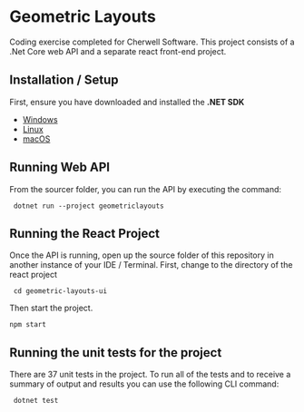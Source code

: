 # Geometric Layouts
Coding exercise completed for Cherwell Software. This project consists of a .Net Core web API and a separate react front-end project.

## Installation / Setup
First, ensure you have downloaded and installed the **.NET SDK**
- [Windows](https://dotnet.microsoft.com/learn/dotnet/hello-world-tutorial/install?initial-os=windows)
- [Linux](https://dotnet.microsoft.com/learn/dotnet/hello-world-tutorial/install?initial-os=linux)
- [macOS](https://dotnet.microsoft.com/learn/dotnet/hello-world-tutorial/install?initial-os=macos)


## Running Web API
From the sourcer folder, you can run the API by executing the command:

```
 dotnet run --project geometriclayouts
```



## Running the React Project
Once the API is running, open up the source folder of this repository in another instance of your IDE / Terminal.
First, change to the directory of the react project
```
 cd geometric-layouts-ui
```
Then start the project.
```
npm start
```



## Running the unit tests for the project
There are 37 unit tests in the project. To run all of the tests and to receive a summary of output and results you can use the following CLI command:

```
 dotnet test
```

